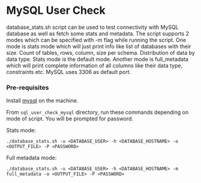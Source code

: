 # MySQL User Check

database_stats.sh script can be used to test connectivity with MySQL database as well as fetch some stats and metadata. 
The script supports 2 modes which can be specified with -m flag while running the script. One mode is stats mode which 
will just print info like list of databases with their size. Count of tables, rows, column, size per schema. 
Distribution of data by data type. Stats mode is the default mode. Another mode is full_metadata which will print 
complete information of all columns like their data type, constraints etc. MySQL uses 3306 as default port.

### Pre-requisites

Install [mysql](https://stackoverflow.com/questions/30990488/how-do-i-install-command-line-mysql-client-on-mac) on the machine.

From `sql_user_check_mysql` directory, run these commands depending on mode of script. You will be prompted for password.

Stats mode:
```shell
./database_stats.sh -u <DATABASE_USER> -h <DATABASE_HOSTNAME> -o <OUTPUT_FILE> -P <PASSWORD>
```

Full metadata mode:
```shell
./database_stats.sh -u <DATABASE_USER> -h <DATABASE_HOSTNAME> -m full_metadata -o <OUTPUT_FILE> -P <PASSWORD>
```